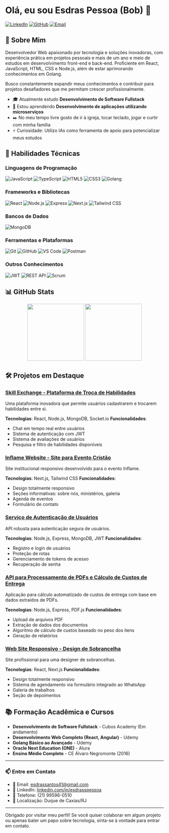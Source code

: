 # Olá, eu sou Esdras Pessoa (Bob) 👋

[![LinkedIn](https://img.shields.io/badge/-LinkedIn-0077B5?style=flat&logo=linkedin&logoColor=white)](https://www.linkedin.com/in/esdrasspessoa/)
[![GitHub](https://img.shields.io/badge/-GitHub-181717?style=flat&logo=github&logoColor=white)](https://github.com/developedbyBob)
[![Email](https://img.shields.io/badge/-Email-D14836?style=flat&logo=gmail&logoColor=white)](mailto:esdrassantos41@gmail.com)

## 💼 Sobre Mim

Desenvolvedor Web apaixonado por tecnologia e soluções inovadoras, com experiência prática em projetos pessoais e mais de um ano e meio de estudos em desenvolvimento front-end e back-end. Proficiente em React, JavaScript, HTML, CSS e Node.js, além de estar aprimorando conhecimentos em Golang.

Busco constantemente expandir meus conhecimentos e contribuir para projetos desafiadores que me permitam crescer profissionalmente.

- 🎓 Atualmente estudo **Desenvolvimento de Software Fullstack** 
- 🌱 Estou aprendendo **Desenvolvimento de aplicações utilizando microserviços**
- ✒️ No meu tempo livre gosto de ir à igreja, tocar teclado, jogar e curtir com minha família
- ⚡ Curiosidade: Utilizo IAs como ferramenta de apoio para potencializar meus estudos

## 🚀 Habilidades Técnicas

### Linguagens de Programação
![JavaScript](https://img.shields.io/badge/-JavaScript-F7DF1E?style=for-the-badge&logo=javascript&logoColor=black)
![TypeScript](https://img.shields.io/badge/-TypeScript-3178C6?style=for-the-badge&logo=typescript&logoColor=white)
![HTML5](https://img.shields.io/badge/-HTML5-E34F26?style=for-the-badge&logo=html5&logoColor=white)
![CSS3](https://img.shields.io/badge/-CSS3-1572B6?style=for-the-badge&logo=css3&logoColor=white)
![Golang](https://img.shields.io/badge/-Golang-00ADD8?style=for-the-badge&logo=go&logoColor=white)

### Frameworks e Bibliotecas
![React](https://img.shields.io/badge/-React-61DAFB?style=for-the-badge&logo=react&logoColor=black)
![Node.js](https://img.shields.io/badge/-Node.js-339933?style=for-the-badge&logo=node.js&logoColor=white)
![Express](https://img.shields.io/badge/-Express-000000?style=for-the-badge&logo=express&logoColor=white)
![Next.js](https://img.shields.io/badge/-Next.js-000000?style=for-the-badge&logo=next.js&logoColor=white)
![Tailwind CSS](https://img.shields.io/badge/-Tailwind_CSS-38B2AC?style=for-the-badge&logo=tailwind-css&logoColor=white)

### Bancos de Dados
![MongoDB](https://img.shields.io/badge/-MongoDB-47A248?style=for-the-badge&logo=mongodb&logoColor=white)

### Ferramentas e Plataformas
![Git](https://img.shields.io/badge/-Git-F05032?style=for-the-badge&logo=git&logoColor=white)
![GitHub](https://img.shields.io/badge/-GitHub-181717?style=for-the-badge&logo=github&logoColor=white)
![VS Code](https://img.shields.io/badge/-VS_Code-007ACC?style=for-the-badge&logo=visual-studio-code&logoColor=white)
![Postman](https://img.shields.io/badge/-Postman-FF6C37?style=for-the-badge&logo=postman&logoColor=white)

### Outros Conhecimentos
![JWT](https://img.shields.io/badge/-JWT-000000?style=for-the-badge&logo=json-web-tokens&logoColor=white)
![REST API](https://img.shields.io/badge/-REST_API-009688?style=for-the-badge&logo=fastapi&logoColor=white)
![Scrum](https://img.shields.io/badge/-Scrum-6DB33F?style=for-the-badge&logo=scrumalliance&logoColor=white)

## 📊 GitHub Stats

<div align="center">
  <img height="180em" src="https://github-readme-stats.vercel.app/api/top-langs/?username=developedbyBob&layout=compact&langs_count=7&theme=dracula"/>
  <img height="180em" src="https://github-readme-stats.vercel.app/api?username=developedbyBob&show_icons=true&theme=dracula&include_all_commits=true&count_private=true"/>
</div>

## 🛠 Projetos em Destaque

### [Skill Exchange - Plataforma de Troca de Habilidades](https://github.com/developedbyBob/skill-exchange)
Uma plataforma inovadora que permite usuários cadastrarem e trocarem habilidades entre si. 

**Tecnologias**: React, Node.js, MongoDB, Socket.io
**Funcionalidades**:
- Chat em tempo real entre usuários
- Sistema de autenticação com JWT
- Sistema de avaliações de usuários
- Pesquisa e filtro de habilidades disponíveis

### [Inflame Website - Site para Evento Cristão](https://github.com/developedbyBob/inflame-website)
Site institucional responsivo desenvolvido para o evento Inflame.

**Tecnologias**: Next.js, Tailwind CSS
**Funcionalidades**:
- Design totalmente responsivo
- Seções informativas: sobre nós, ministérios, galeria
- Agenda de eventos
- Formulário de contato

### [Serviço de Autenticação de Usuários](https://github.com/developedbyBob/user-auth)
API robusta para autenticação segura de usuários.

**Tecnologias**: Node.js, Express, MongoDB, JWT
**Funcionalidades**:
- Registro e login de usuários
- Proteção de rotas
- Gerenciamento de tokens de acesso
- Recuperação de senha

### [API para Processamento de PDFs e Cálculo de Custos de Entrega](https://github.com/developedbyBob/pdf-delivery-calculator)
Aplicação para cálculo automatizado de custos de entrega com base em dados extraídos de PDFs.

**Tecnologias**: Node.js, Express, PDF.js
**Funcionalidades**:
- Upload de arquivos PDF
- Extração de dados dos documentos
- Algoritmo de cálculo de custos baseado no peso dos itens
- Geração de relatórios

### [Web Site Responsivo - Design de Sobrancelha](https://github.com/developedbyBob/web-sombrancelha)
Site profissional para uma designer de sobrancelhas.

**Tecnologias**: React, Next.js
**Funcionalidades**:
- Design totalmente responsivo
- Sistema de agendamento via formulário integrado ao WhatsApp
- Galeria de trabalhos
- Seção de depoimentos

## 📚 Formação Acadêmica e Cursos

- **Desenvolvimento de Software Fullstack** - Cubos Academy (Em andamento)
- **Desenvolvimento Web Completo (React, Angular)** - Udemy
- **Golang Básico ao Avançado** - Udemy
- **Oracle Next Education (ONE)** - Alura
- **Ensino Médio Completo** - CE Álvaro Negromonte (2016)

---

### 📫 Entre em Contato

- 📧 Email: [esdrassantos41@gmail.com](mailto:esdrassantos41@gmail.com)
- 💼 LinkedIn: [linkedin.com/in/esdrasspessoa](https://www.linkedin.com/in/esdrasspessoa/)
- 📱 Telefone: (21) 99596-0510
- 📍 Localização: Duque de Caxias/RJ

---

Obrigado por visitar meu perfil! Se você quiser colaborar em algum projeto ou apenas bater um papo sobre tecnologia, sinta-se à vontade para entrar em contato.

